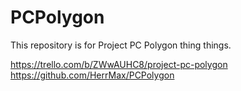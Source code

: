 # PCPolygon
This repository is for Project PC Polygon thing things.

https://trello.com/b/ZWwAUHC8/project-pc-polygon
https://github.com/HerrMax/PCPolygon
